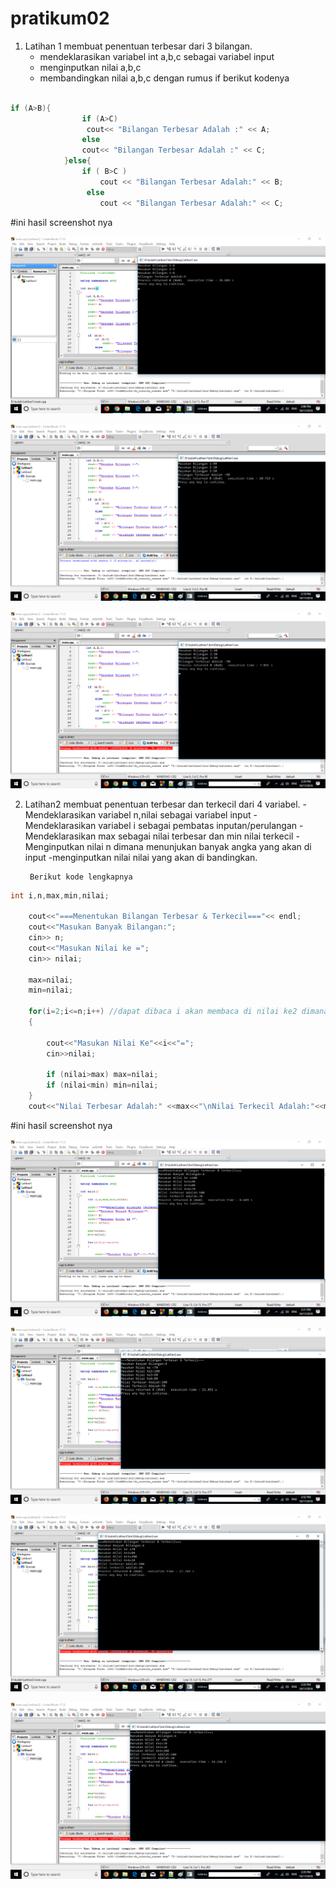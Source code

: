 # pratikum02


1. Latihan 1 membuat penentuan terbesar dari 3 bilangan.
	- mendeklarasikan variabel int a,b,c sebagai variabel input
	- menginputkan nilai a,b,c
	- membandingkan nilai a,b,c dengan rumus if berikut kodenya
		


```C++

if (A>B){
        		if (A>C)
           		 cout<< "Bilangan Terbesar Adalah :" << A;
        		else
          		cout<< "Bilangan Terbesar Adalah :" << C;
        	}else{
        		if ( B>C )
            		cout << "Bilangan Terbesar Adalah:" << B;
       			 else
            		cout << "Bilangan Terbesar Adalah:" << C;

```

#ini hasil screenshot nya

![img](https://github.com/fahmieka21/pratikum02/blob/master/hasilfahmi1.png)

![img](https://github.com/fahmieka21/pratikum02/blob/master/hasilfahmi2.png)

![img](https://github.com/fahmieka21/pratikum02/blob/master/hasilfahmi3.png)


2. Latihan2 membuat penentuan terbesar dan terkecil dari 4 variabel.
	-Mendeklarasikan variabel n,nilai sebagai variabel input
	-Mendeklarasikan variabel i sebagai pembatas inputan/perulangan
	-Mendeklarasikan max sebagai nilai terbesar dan min nilai terkecil
	-Menginputkan nilai n dimana menunjukan banyak angka yang akan di input
	-menginputkan nilai nilai yang akan di bandingkan.
	
		Berikut kode lengkapnya


```C++
int i,n,max,min,nilai;

    cout<<"===Menentukan Bilangan Terbesar & Terkecil==="<< endl;
    cout<<"Masukan Banyak Bilangan:";
    cin>> n;
    cout<<"Masukan Nilai ke =";
    cin>> nilai;

    max=nilai;
    min=nilai;

    for(i=2;i<=n;i++) //dapat dibaca i akan membaca di nilai ke2 dimana i kurang dari samadengan n,i akan menambah 1 angka dan seterusnya.
    {

        cout<<"Masukan Nilai Ke"<<i<<"=";
        cin>>nilai;

        if (nilai>max) max=nilai;
        if (nilai<min) min=nilai;
    }
    cout<<"Nilai Terbesar Adalah:" <<max<<"\nNilai Terkecil Adalah:"<<min;
```

#ini hasil screenshot nya

![img](https://github.com/fahmieka21/pratikum02/blob/master/hasilfahmi4.png)

![img](https://github.com/fahmieka21/pratikum02/blob/master/hasilfahmi5.png)

![img](https://github.com/fahmieka21/pratikum02/blob/master/hasilfahmi6.png)

![img](https://github.com/fahmieka21/pratikum02/blob/master/hasilfahmi7.png)



